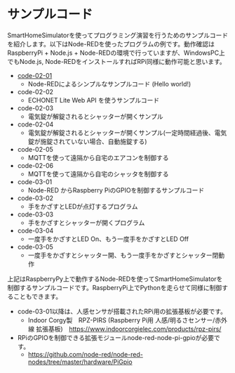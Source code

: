 # サンプルコード

SmartHomeSimulatorを使ってプログラミング演習を行うためのサンプルコードを紹介します。以下はNode-REDを使ったプログラムの例です。動作確認はRaspberryPi + Node.js + Node-REDの環境で行っていますが、WindowsPC上でもNode.js, Node-REDをインストールすればRPi同様に動作可能と思います。

- [code-02-01](code-02-01)
  - Node-REDによるシンプルなサンプルコード (Hello world!)
- code-02-02
  - ECHONET Lite Web API を使うサンプルコード
- code-02-03
  - 電気錠が解錠されるとシャッターが開くサンプル
- code-02-04
  - 電気錠が解錠されるとシャッターが開くサンプル(一定時間経過後、電気錠が施錠されていない場合、自動施錠する)
- code-02-05
  - MQTTを使って遠隔から自宅のエアコンを制御する
- code-02-06
  - MQTTを使って遠隔から自宅のシャッタを制御する
- code-03-01
  - Node-RED からRaspberry PiのGPIOを制御するサンプルコード
- code-03-02
  - 手をかざすとLEDが点灯するプログラム
- code-03-03
  - 手をかざすとシャッターが開くプログラム
- code-03-04
  - 一度手をかざすとLED On、もう一度手をかざすとLED Off
- code-03-05
  - 一度手をかざすとシャッター開、もう一度手をかざすとシャッター閉動作

上記はRaspberryPy上で動作するNode-REDを使ってSmartHomeSimulatorを制御するサンプルコードです。RaspberryPi上でPythonを走らせて同様に制御することもできます。

- code-03-01以降は、人感センサが搭載されたRPi用の拡張基板が必要です。
  - Indoor Corgy製　RPZ-PIRS (Raspberry Pi用 人感/明るさセンサー/赤外線 拡張基板)　https://www.indoorcorgielec.com/products/rpz-pirs/
- RPiのGPIOを制御できる拡張モジュールnode-red-node-pi-gpioが必要です。
  - https://github.com/node-red/node-red-nodes/tree/master/hardware/PiGpio
